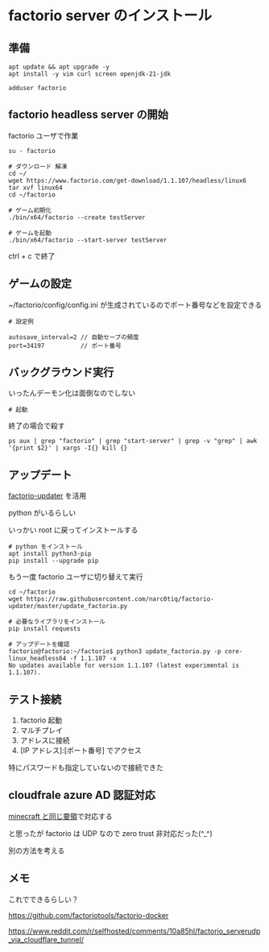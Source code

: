 # factorio server のインストール

## 準備

```shell
apt update && apt upgrade -y
apt install -y vim curl screen openjdk-21-jdk
```

```shell
adduser factorio
```

## factorio headless server の開始

factorio ユーザで作業

```shell
su - factorio
```

```shell
# ダウンロード 解凍
cd ~/
wget https://www.factorio.com/get-download/1.1.107/headless/linux6
tar xvf linux64
cd ~/factorio

# ゲーム初期化
./bin/x64/factorio --create testServer

# ゲームを起動
./bin/x64/factorio --start-server testServer
```

ctrl + c で終了

## ゲームの設定

~/factorio/config/config.ini が生成されているのでポート番号などを設定できる

```shell
# 設定例

autosave_interval=2 // 自動セーブの頻度
port=34197          // ポート番号
```

## バックグラウンド実行

いったんデーモン化は面倒なのでしない

```shell
# 起動

```

終了の場合で殺す

```shell
ps aux | grep "factorio" | grep "start-server" | grep -v "grep" | awk '{print $2}' | xargs -I{} kill {}
```

## アップデート

[factorio-updater](https://github.com/narc0tiq/factorio-updater) を活用

python がいるらしい

いっかい root に戻ってインストールする

```shell
# python をインストール
apt install python3-pip
pip install --upgrade pip
```

もう一度 factorio ユーザに切り替えて実行

```shell
cd ~/factorio
wget https://raw.githubusercontent.com/narc0tiq/factorio-updater/master/update_factorio.py

# 必要なライブラリをインストール
pip install requests

# アップデートを確認
factorio@factorio:~/factorio$ python3 update_factorio.py -p core-linux_headless64 -f 1.1.107 -x
No updates available for version 1.1.107 (latest experimental is 1.1.107).
```

## テスト接続

1. factorio 起動
1. マルチプレイ
1. アドレスに接続
1. [IP アドレス]:[ポート番号] でアクセス

特にパスワードも指定していないので接続できた

## cloudfrale azure AD 認証対応

[minecraft と同じ要領](../minectaft/10_setup_minecraft.md)で対応する

と思ったが factorio は UDP なので zero trust 非対応だった(^\_^)

別の方法を考える

## メモ

これでできるらしい？

https://github.com/factoriotools/factorio-docker

https://www.reddit.com/r/selfhosted/comments/10a85hl/factorio_serverudp_via_cloudflare_tunnel/
